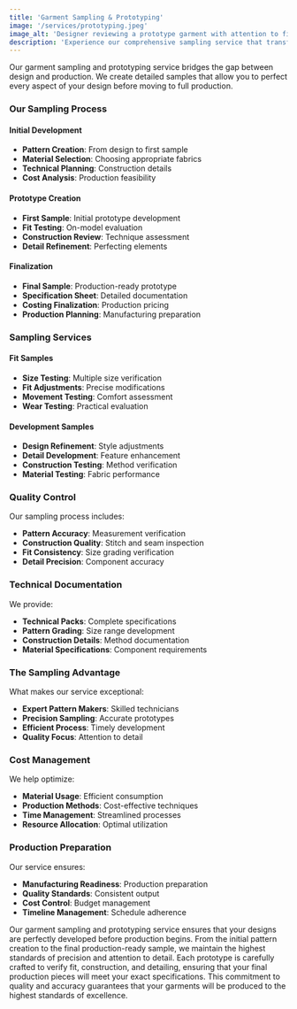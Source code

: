 ```yaml
---
title: 'Garment Sampling & Prototyping'
image: '/services/prototyping.jpeg'
image_alt: 'Designer reviewing a prototype garment with attention to fit and construction details'
description: 'Experience our comprehensive sampling service that transforms your designs into perfect prototypes, ensuring every detail meets your exact specifications.'
---
```


Our garment sampling and prototyping service bridges the gap between design and production. We create detailed samples that allow you to perfect every aspect of your design before moving to full production.

### Our Sampling Process

#### Initial Development

- **Pattern Creation**: From design to first sample
- **Material Selection**: Choosing appropriate fabrics
- **Technical Planning**: Construction details
- **Cost Analysis**: Production feasibility

#### Prototype Creation

- **First Sample**: Initial prototype development
- **Fit Testing**: On-model evaluation
- **Construction Review**: Technique assessment
- **Detail Refinement**: Perfecting elements

#### Finalization

- **Final Sample**: Production-ready prototype
- **Specification Sheet**: Detailed documentation
- **Costing Finalization**: Production pricing
- **Production Planning**: Manufacturing preparation

### Sampling Services

#### Fit Samples

- **Size Testing**: Multiple size verification
- **Fit Adjustments**: Precise modifications
- **Movement Testing**: Comfort assessment
- **Wear Testing**: Practical evaluation

#### Development Samples

- **Design Refinement**: Style adjustments
- **Detail Development**: Feature enhancement
- **Construction Testing**: Method verification
- **Material Testing**: Fabric performance

### Quality Control

Our sampling process includes:

- **Pattern Accuracy**: Measurement verification
- **Construction Quality**: Stitch and seam inspection
- **Fit Consistency**: Size grading verification
- **Detail Precision**: Component accuracy

### Technical Documentation

We provide:

- **Technical Packs**: Complete specifications
- **Pattern Grading**: Size range development
- **Construction Details**: Method documentation
- **Material Specifications**: Component requirements

### The Sampling Advantage

What makes our service exceptional:

- **Expert Pattern Makers**: Skilled technicians
- **Precision Sampling**: Accurate prototypes
- **Efficient Process**: Timely development
- **Quality Focus**: Attention to detail

### Cost Management

We help optimize:

- **Material Usage**: Efficient consumption
- **Production Methods**: Cost-effective techniques
- **Time Management**: Streamlined processes
- **Resource Allocation**: Optimal utilization

### Production Preparation

Our service ensures:

- **Manufacturing Readiness**: Production preparation
- **Quality Standards**: Consistent output
- **Cost Control**: Budget management
- **Timeline Management**: Schedule adherence

Our garment sampling and prototyping service ensures that your designs are perfectly developed before production begins. From the initial pattern creation to the final production-ready sample, we maintain the highest standards of precision and attention to detail. Each prototype is carefully crafted to verify fit, construction, and detailing, ensuring that your final production pieces will meet your exact specifications. This commitment to quality and accuracy guarantees that your garments will be produced to the highest standards of excellence.
